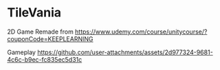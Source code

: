 # TileVania
2D Game Remade from https://www.udemy.com/course/unitycourse/?couponCode=KEEPLEARNING

Gameplay https://github.com/user-attachments/assets/2d977324-9681-4c6c-b9ec-fc835ec5d31c
